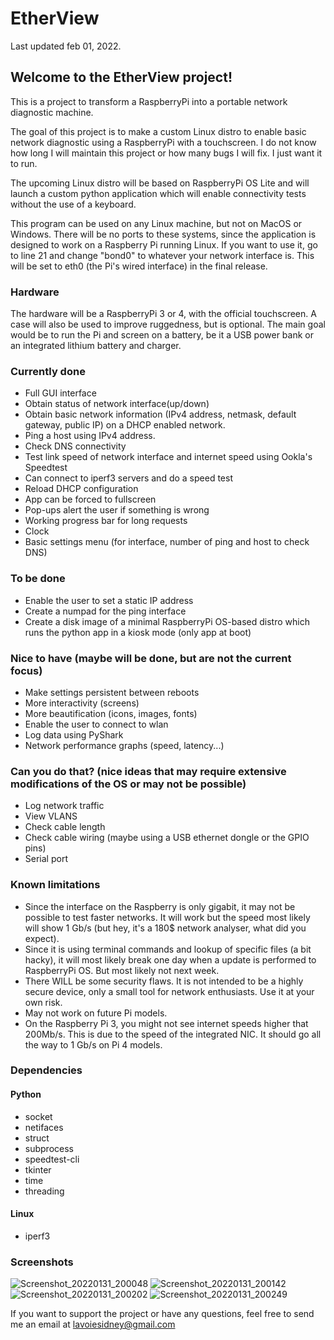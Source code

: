 # EtherView
Last updated feb 01, 2022.

## Welcome to the EtherView project!

This is a project to transform a RaspberryPi into a portable network diagnostic machine.

The goal of this project is to make a custom Linux distro to enable basic network diagnostic using a RaspberryPi with a touchscreen.
I do not know how long I will maintain this project or how many bugs I will fix. I just want it to run.

The upcoming Linux distro will be based on RaspberryPi OS Lite and will launch a custom python application 
which will enable connectivity tests without the use of a keyboard.

This program can be used on any Linux machine, but not on MacOS or Windows. There will be no ports to these systems, 
since the application is designed to work on a Raspberry Pi running Linux. If you want to use it, go to line 21 and change "bond0" 
to whatever your network interface is. This will be set to eth0 (the Pi's wired interface) in the final release.

### Hardware
The hardware will be a RaspberryPi 3 or 4, with the official touchscreen. A case will also be used to improve ruggedness, but is optional.
The main goal would be to run the Pi and screen on a battery, be it a USB power bank or an integrated lithium battery and charger.

### Currently done
- Full GUI interface
- Obtain status of network interface(up/down)
- Obtain basic network information (IPv4 address, netmask, default gateway, public IP) on a DHCP enabled network.
- Ping a host using IPv4 address.
- Check DNS connectivity
- Test link speed of network interface and internet speed using Ookla's Speedtest
- Can connect to iperf3 servers and do a speed test
- Reload DHCP configuration
- App can be forced to fullscreen
- Pop-ups alert the user if something is wrong
- Working progress bar for long requests
- Clock
- Basic settings menu (for interface, number of ping and host to check DNS)

### To be done
- Enable the user to set a static IP address
- Create a numpad for the ping interface
- Create a disk image of a minimal RaspberryPi OS-based distro which runs the python app in a kiosk mode (only app at boot)

### Nice to have (maybe will be done, but are not the current focus)
- Make settings persistent between reboots
- More interactivity (screens)
- More beautification (icons, images, fonts)
- Enable the user to connect to wlan
- Log data using PyShark
- Network performance graphs (speed, latency...)

### Can you do that? (nice ideas that may require extensive modifications of the OS or may not be possible)
- Log network traffic
- View VLANS
- Check cable length
- Check cable wiring (maybe using a USB ethernet dongle or the GPIO pins)
- Serial port

### Known limitations
- Since the interface on the Raspberry is only gigabit, it may not be possible to test faster networks. 
  It will work but the speed most likely will show 1 Gb/s (but hey, it's a 180$ network analyser, what did you expect).
- Since it is using terminal commands and lookup of specific files (a bit hacky), it will most likely break one day when a update is performed to RaspberryPi OS. But most likely not next week.
- There WILL be some security flaws. It is not intended to be a highly secure device, only a small tool for network enthusiasts. Use it at your own risk.
- May not work on future Pi models.
- On the Raspberry Pi 3, you might not see internet speeds higher that 200Mb/s. This is due to the speed of the integrated NIC. It should go all the way to 1 Gb/s on Pi 4 models.

### Dependencies
#### Python
- socket
- netifaces
- struct
- subprocess
- speedtest-cli
- tkinter
- time
- threading

#### Linux
- iperf3

### Screenshots
![Screenshot_20220131_200048](https://user-images.githubusercontent.com/76972727/151898156-7d86c1b1-c0a8-44a6-b55f-056ca4cbb55c.png)
![Screenshot_20220131_200142](https://user-images.githubusercontent.com/76972727/151898160-3eb3ebaf-c17f-46c1-9f9c-7afd95c7d27a.png)
![Screenshot_20220131_200202](https://user-images.githubusercontent.com/76972727/151898161-90983a9b-33d5-4613-a603-e7ccc88a7543.png)
![Screenshot_20220131_200249](https://user-images.githubusercontent.com/76972727/151898164-3a8dec54-2e00-4c95-bc74-64f729dee39e.png)

If you want to support the project or have any questions, feel free to send me an email at lavoiesidney@gmail.com
